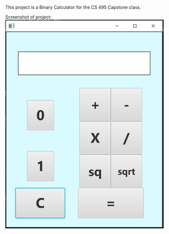 This project is a Binary Calculator for the CS 495 Capstone class. 

Screenshot of project:
![A screenshot of our software](https://github.com/mdhimesdaily/BinaryCalculator/blob/Development/Capture.PNG)


